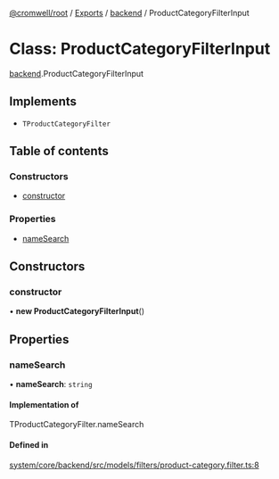 [@cromwell/root](../README.md) / [Exports](../modules.md) / [backend](../modules/backend.md) / ProductCategoryFilterInput

# Class: ProductCategoryFilterInput

[backend](../modules/backend.md).ProductCategoryFilterInput

## Implements

- `TProductCategoryFilter`

## Table of contents

### Constructors

- [constructor](#constructor)

### Properties

- [nameSearch](#namesearch)

## Constructors

### constructor

• **new ProductCategoryFilterInput**()

## Properties

### nameSearch

• **nameSearch**: `string`

#### Implementation of

TProductCategoryFilter.nameSearch

#### Defined in

[system/core/backend/src/models/filters/product-category.filter.ts:8](https://github.com/CromwellCMS/Cromwell/blob/master/system/core/backend/src/models/filters/product-category.filter.ts#L8)
